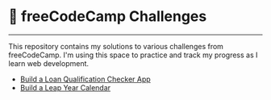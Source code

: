 # 📘 freeCodeCamp Challenges
___

This repository contains my solutions to various challenges from freeCodeCamp. I'm using this space to practice and track my progress as I learn web development.

- [Build a Loan Qualification Checker App](loanQualificationChecker.js.txt)
- [Build a Leap Year Calendar](leapCalendar.js.txt)
